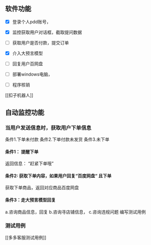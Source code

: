 
## 软件功能
- [x] 登录个人pdd账号，
- [x] 监控获取用户对话框，截取提问数据
- [ ] 获取用户是否付款，提交订单
- [x] 介入大预言模型
- [ ] 回复用户百网盘
- [ ] 部署windows电脑，
- [ ] 程序核销


[[扣子机器人]]
## 自动监控功能

### 当用户发送信息时，获取用户下单信息
条件1.下单未付款 
条件2.下单付款未发货 
条件3.未下单

#### 条件1：  提醒下单
返回信息： “赶紧下单哦”

#### 条件2: 获取下单内容，如果用户回复“百度网盘“ 且下单
获取下单商品，返回对应商品百度网盘

#### 条件3：走大预言模型回复
a.咨询商品信息，回复
b.咨询寻店铺信息，
c.咨询违规问题 编写测试用例


### 测试用例
[[多多客服测试用例]]